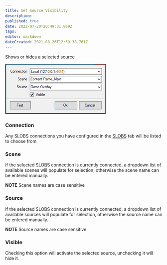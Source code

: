 ```yaml
---
title: Set Source Visibility
description: 
published: true
date: 2022-07-20T20:49:31.869Z
tags: 
editor: markdown
dateCreated: 2021-08-26T12:59:38.761Z
---
```


Shows or hides a selected source

![Set Source Visibility](/119573309-f86ecb80-bdab-11eb-8252-ee14cfcbd52a.png)

### Connection

Any SLOBS connections you have configured in the [SLOBS](/SLOBS) tab will be listed to choose from

### Scene

If the selected SLOBS connection is currently connected, a dropdown list of available scenes will populate for selection, otherwise the scene name can be entered manually.

**NOTE** Scene names are case sensitive 

### Source

If the selected SLOBS connection is currently connected, a dropdown list of available sources will populate for selection, otherwise the source name can be entered manually.

**NOTE** Source names are case sensitive

### Visible

Checking this option will activate the selected source, unchecking it will hide it.